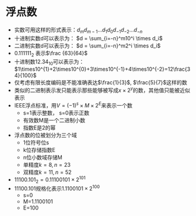 # 浮点数

- 实数可用这样的形式表示：$d_md_{m-1}...d_1d_0d_{-1}d_{-2}...d_{-n}$
- 十进制实数d可以表示为： $d = \sum_{i=-n}^m10^i \times d_i$
- 二进制实数d可以表示为： $d = \sum_{i=-n}^m2^i \times d_i$
- $0.111111_2$ 表示$\frac {63}{64}$
- 十进制数$12.34_{10}$可以表示为：$1\times10^{1}+2\times10^{0}+3\times10^{-1}+4\times10^{-2}=12\frac{34}{100}$
- 仅考虑有限长度编码是不能准确表达$\frac{1}{3}$, $\frac{5}{7}$这样的数
- 类似的二进制表示发只能表示那些能够被写成$x \times 2^y$的数，其他值只能被近似表示
- IEEE浮点标准，用$V=(-1)^s \times M \times 2^E$来表示一个数
  - s=1表示整数， s=0表示正数
  - 有效数M是一个二进制小数
  - 指数E是2的幂
- 浮点数的位被划分为三个域
  - 1位符号位s
  - k位存储指数E
  - n位小数域存储M
  - 单精度$k=8, n=23$
  - 双精度$k=11,n=52$
- $11100.101_2=0.11100101\times2^{101}$
- $11100.101$规格化表示$1.1100101\times2^{100}$
  - s=0
  - M=1.1100101
  - E=100